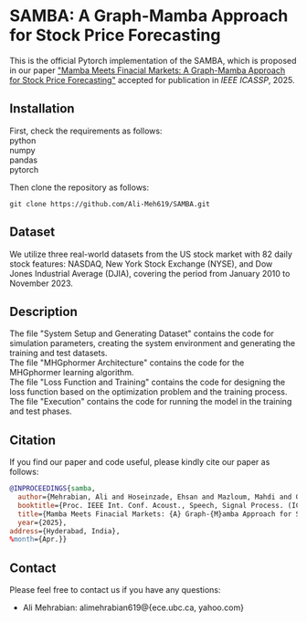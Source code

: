 # SAMBA: A Graph-Mamba Approach for Stock Price Forecasting

This is the official Pytorch implementation of the SAMBA, which is proposed in our paper ["Mamba Meets Finacial Markets: A Graph-Mamba Approach for Stock Price Forecasting"](https://arxiv.org/pdf/2410.03707) accepted for publication in *IEEE ICASSP*, 2025.

## Installation

First, check the requirements as follows:\
python\
numpy\
pandas\
pytorch

Then clone the repository as follows:
```shell
git clone https://github.com/Ali-Meh619/SAMBA.git
```

## Dataset
We utilize three real-world datasets from the US stock market with 82 daily stock features: NASDAQ, New York Stock Exchange (NYSE), and Dow Jones Industrial Average (DJIA), covering the period from January 2010 to November 2023.

## Description

The file "System Setup and Generating Dataset" contains the code for simulation parameters, creating the system environment and generating the training and test datasets.\
The file "MHGphormer Architecture" contains the code for the MHGphormer learning algorithm.\
The file "Loss Function and Training" contains the code for designing the loss function based on the optimization problem and the training process.\
The file "Execution" contains the code for running the model in the training and test phases.


## Citation

If you find our paper and code useful, please kindly cite our paper as follows:
```bibtex
@INPROCEEDINGS{samba,
  author={Mehrabian, Ali and Hoseinzade, Ehsan and Mazloum, Mahdi and Chen, Xiaohong},
  booktitle={Proc. IEEE Int. Conf. Acoust., Speech, Signal Process. (ICASSP)}, 
  title={Mamba Meets Finacial Markets: {A} Graph-{M}amba Approach for Stock Price Forecasting}, 
  year={2025},
address={Hyderabad, India},
%month={Apr.}}
```

## Contact

Please feel free to contact us if you have any questions:
- Ali Mehrabian: alimehrabian619@{ece.ubc.ca, yahoo.com}

